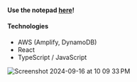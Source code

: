 #### Use the notepad [here](https://main.d15uyv33j22kso.amplifyapp.com/)!

#### Technologies
- AWS (Amplify, DynamoDB)
- React
- TypeScript / JavaScript


![Screenshot 2024-09-16 at 10 09 33 PM](https://github.com/user-attachments/assets/e07dec90-4133-4195-a0bb-e39b9624899a)

